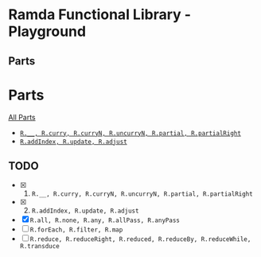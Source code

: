 # Ramda Functional Library - Playground

## Parts

# Parts

[All Parts](./src/parts)

- [`R.__, R.curry, R.curryN, R.uncurryN, R.partial, R.partialRight`](./src/parts/part1.js)
- [`R.addIndex, R.update, R.adjust`](./src/parts/part2.js)

## TODO

- [x] 1. `R.__, R.curry, R.curryN, R.uncurryN, R.partial, R.partialRight`
- [x] 2. `R.addIndex, R.update, R.adjust`
- [x] `R.all, R.none, R.any, R.allPass, R.anyPass`
- [ ] `R.forEach, R.filter, R.map`
- [ ] `R.reduce, R.reduceRight, R.reduced, R.reduceBy, R.reduceWhile, R.transduce`
